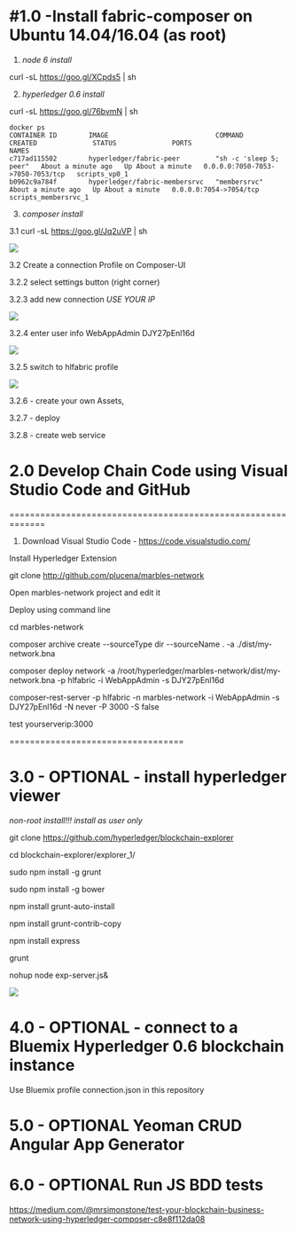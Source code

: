 #1.0 -Install fabric-composer on  Ubuntu 14.04/16.04 (as root)
=========================================================

1. _node 6 install_

curl -sL https://goo.gl/XCpds5 | sh

2. _hyperledger 0.6 install_

curl -sL https://goo.gl/76bvmN | sh


    docker ps
    CONTAINER ID        IMAGE                           COMMAND                  CREATED              STATUS              PORTS                              NAMES
    c717ad115502        hyperledger/fabric-peer         "sh -c 'sleep 5; peer"   About a minute ago   Up About a minute   0.0.0.0:7050-7053->7050-7053/tcp   scripts_vp0_1
    b0962c9a784f        hyperledger/fabric-membersrvc   "membersrvc"             About a minute ago   Up About a minute   0.0.0.0:7054->7054/tcp             scripts_membersrvc_1

3. _composer install_

3.1 curl -sL https://goo.gl/Jq2uVP | sh

![](https://raw.githubusercontent.com/plucena/hyperledger/master/composer/composer-ui.png)

3.2 Create a connection Profile on Composer-UI

3.2.2 select settings button (right corner)

3.2.3 add new connection  *USE YOUR IP* 

![](https://raw.githubusercontent.com/plucena/hyperledger/master/composer/profile.png)

3.2.4 enter user info WebAppAdmin DJY27pEnl16d

![](https://raw.githubusercontent.com/plucena/hyperledger/master/composer/password.png)

3.2.5  switch to hlfabric profile

![](https://raw.githubusercontent.com/plucena/hyperledger/master/composer/select.png)

3.2.6 - create your own Assets, 

3.2.7 - deploy

3.2.8 - create web service 



# 2.0 Develop Chain Code using Visual Studio Code and GitHub
=============================================================

1. Download Visual Studio Code - https://code.visualstudio.com/

Install Hyperledger Extension


git clone http://github.com/plucena/marbles-network

Open marbles-network project and  edit it

Deploy using command line

cd marbles-network

composer archive create --sourceType dir --sourceName . -a ./dist/my-network.bna
 
composer deploy network -a /root/hyperledger/marbles-network/dist/my-network.bna -p hlfabric -i  WebAppAdmin -s DJY27pEnl16d

composer-rest-server -p hlfabric -n marbles-network -i WebAppAdmin -s DJY27pEnl16d -N never -P 3000 -S false

test yourserverip:3000


==================================

# 3.0 - OPTIONAL - install hyperledger viewer

*non-root install!!! install as user only*

git clone https://github.com/hyperledger/blockchain-explorer

cd blockchain-explorer/explorer_1/

sudo npm install -g grunt 

sudo npm install -g bower

npm install grunt-auto-install 

npm install grunt-contrib-copy

npm install express

grunt

nohup node exp-server.js&

![](https://raw.githubusercontent.com/plucena/fabric-composer-install/master/con5.png)



# 4.0 - OPTIONAL - connect to a Bluemix Hyperledger 0.6 blockchain instance

Use Bluemix profile connection.json in this repository

# 5.0 - OPTIONAL Yeoman CRUD Angular App Generator

# 6.0 - OPTIONAL Run JS BDD tests
https://medium.com/@mrsimonstone/test-your-blockchain-business-network-using-hyperledger-composer-c8e8f112da08
